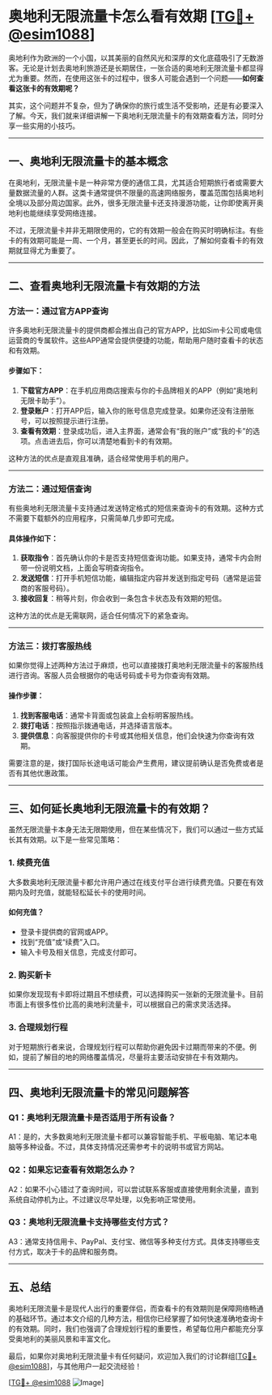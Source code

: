# 奥地利无限流量卡怎么看有效期 [[TG💪+ @esim1088](https://t.me/s/esim1088)]

奥地利作为欧洲的一个小国，以其美丽的自然风光和深厚的文化底蕴吸引了无数游客。无论是计划去奥地利旅游还是长期居住，一张合适的奥地利无限流量卡都显得尤为重要。然而，在使用这张卡的过程中，很多人可能会遇到一个问题——**如何查看这张卡的有效期呢？**  

其实，这个问题并不复杂，但为了确保你的旅行或生活不受影响，还是有必要深入了解。今天，我们就来详细讲解一下奥地利无限流量卡的有效期查看方法，同时分享一些实用的小技巧。

---

## 一、奥地利无限流量卡的基本概念

在奥地利，无限流量卡是一种非常方便的通信工具，尤其适合短期旅行者或需要大量数据流量的人群。这类卡通常提供不限量的高速网络服务，覆盖范围包括奥地利全境以及部分周边国家。此外，很多无限流量卡还支持漫游功能，让你即使离开奥地利也能继续享受网络连接。

不过，无限流量卡并非无期限使用的，它的有效期一般会在购买时明确标注。有些卡的有效期可能是一周、一个月，甚至更长的时间。因此，了解如何查看卡的有效期就显得尤为重要了。

---

## 二、查看奥地利无限流量卡有效期的方法

### 方法一：通过官方APP查询

许多奥地利无限流量卡的提供商都会推出自己的官方APP，比如Sim卡公司或电信运营商的专属软件。这些APP通常会提供便捷的功能，帮助用户随时查看卡的状态和有效期。

#### 步骤如下：
1. **下载官方APP**：在手机应用商店搜索与你的卡品牌相关的APP（例如“奥地利无限卡助手”）。
2. **登录账户**：打开APP后，输入你的账号信息完成登录。如果你还没有注册账号，可以按照提示进行注册。
3. **查看有效期**：登录成功后，进入主界面，通常会有“我的账户”或“我的卡”的选项。点击进去后，你可以清楚地看到卡的有效期。

这种方法的优点是直观且准确，适合经常使用手机的用户。

---

### 方法二：通过短信查询

有些奥地利无限流量卡支持通过发送特定格式的短信来查询卡的有效期。这种方式不需要下载额外的应用程序，只需简单几步即可完成。

#### 具体操作如下：
1. **获取指令**：首先确认你的卡是否支持短信查询功能。如果支持，通常卡内会附带一份说明文档，上面会写明查询指令。
2. **发送短信**：打开手机短信功能，编辑指定内容并发送到指定号码（通常是运营商的客服号码）。
3. **接收回复**：稍等片刻，你会收到一条包含卡状态及有效期的短信。

这种方法的优点是无需联网，适合任何情况下的紧急查询。

---

### 方法三：拨打客服热线

如果你觉得上述两种方法过于麻烦，也可以直接拨打奥地利无限流量卡的客服热线进行咨询。客服人员会根据你的电话号码或卡号为你查询有效期。

#### 操作步骤：
1. **找到客服电话**：通常卡背面或包装盒上会标明客服热线。
2. **拨打电话**：按照指示拨通电话，并选择语言版本。
3. **提供信息**：向客服提供你的卡号或其他相关信息，他们会快速为你查询有效期。

需要注意的是，拨打国际长途电话可能会产生费用，建议提前确认是否免费或者是否有其他优惠政策。

---

## 三、如何延长奥地利无限流量卡的有效期？

虽然无限流量卡本身无法无限期使用，但在某些情况下，我们可以通过一些方式延长其有效期。以下是一些常见策略：

### 1. **续费充值**
大多数奥地利无限流量卡都允许用户通过在线支付平台进行续费充值。只要在有效期内及时充值，就能轻松延长卡的使用时间。

#### 如何充值？
- 登录卡提供商的官网或APP。
- 找到“充值”或“续费”入口。
- 输入卡号及相关信息，完成支付即可。

### 2. **购买新卡**
如果你发现现有卡即将过期且不想续费，可以选择购买一张新的无限流量卡。目前市面上有很多性价比高的奥地利流量卡，可以根据自己的需求灵活选择。

### 3. **合理规划行程**
对于短期旅行者来说，合理规划行程可以帮助你避免因卡过期而带来的不便。例如，提前了解目的地的网络覆盖情况，尽量将主要活动安排在卡有效期内。

---

## 四、奥地利无限流量卡的常见问题解答

### Q1：奥地利无限流量卡是否适用于所有设备？
A1：是的，大多数奥地利无限流量卡都可以兼容智能手机、平板电脑、笔记本电脑等多种设备。不过，具体支持情况还需参考卡的说明书或官方网站。

### Q2：如果忘记查看有效期怎么办？
A2：如果不小心错过了查询时间，可以尝试联系客服或直接使用剩余流量，直到系统自动停机为止。不过建议尽早处理，以免影响正常使用。

### Q3：奥地利无限流量卡支持哪些支付方式？
A3：通常支持信用卡、PayPal、支付宝、微信等多种支付方式。具体支持哪些支付方式，取决于卡的品牌和服务商。

---

## 五、总结

奥地利无限流量卡是现代人出行的重要伴侣，而查看卡的有效期则是保障网络畅通的基础环节。通过本文介绍的几种方法，相信你已经掌握了如何快速准确地查询卡的有效期。同时，我们也强调了合理规划行程的重要性，希望每位用户都能充分享受奥地利的美丽风景和丰富文化。

最后，如果你对奥地利无限流量卡有任何疑问，欢迎加入我们的讨论群组[[TG💪+ @esim1088](https://t.me/s/esim1088)]，与其他用户一起交流经验！

[[TG💪+ @esim1088](https://t.me/s/esim1088) ![Image](https://i.postimg.cc/4NQfJmqS/Snipaste-2025-05-13-00-14-12.png)]